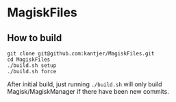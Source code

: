 # MagiskFiles

## How to build
```
git clone git@github.com:kantjer/MagiskFiles.git
cd MagiskFiles
./build.sh setup
./build.sh force
```
After initial build, just running ```./build.sh``` will only build Magisk/MagiskManager if there have been new commits.
